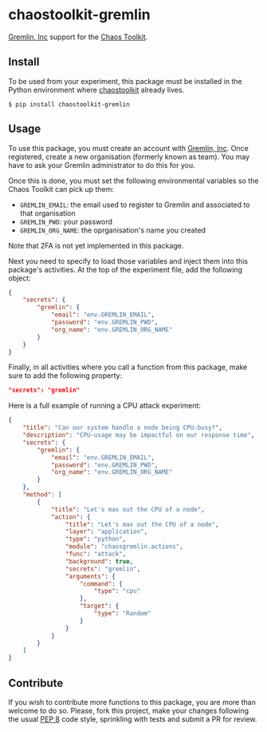 # chaostoolkit-gremlin

[Gremlin, Inc][gremlin] support for the [Chaos Toolkit][chaostoolkit].

[gremlin]: https://gremlininc.com/
[chaostoolkit]: http://chaostoolkit.org/

## Install

To be used from your experiment, this package must be installed in the Python
environment where [chaostoolkit][] already lives.

[chaostoolkit]: https://github.com/chaostoolkit/chaostoolkit

```
$ pip install chaostoolkit-gremlin
```

## Usage

To use this package, you must create an account with [Gremlin, Inc][gremlin].
Once registered, create a new organisation (formerly known as team). You may
have to ask your Gremlin administrator to do this for you.

Once this is done, you must set the following environmental variables
so the Chaos Toolkit can pick up them:

* `GREMLIN_EMAIL`: the email used to register to Gremlin and associated to that
  organisation
* `GREMLIN_PWD`: your password
* `GREMLIN_ORG_NAME`: the oprganisation's name you created

Note that 2FA is not yet implemented in this package.

Next you need to specify to load those
variables and inject them into this package's activities. At the top of the
experiment file, add the following object:

```json
{
    "secrets": {
        "gremlin": {
            "email": "env.GREMLIN_EMAIL",
            "password": "env.GREMLIN_PWD",
            "org_name": "env.GREMLIN_ORG_NAME"
        }
    }
}
```

Finally, in all activities where you call a function from this package, make
sure to add the following property:

```json
"secrets": "gremlin"
```

Here is a full example of running a CPU attack experiment:

```json
{
    "title": "Can our system handle a node being CPU-busy?",
    "description": "CPU-usage may be impactful on our response time",
    "secrets": {
        "gremlin": {
            "email": "env.GREMLIN_EMAIL",
            "password": "env.GREMLIN_PWD",
            "org_name": "env.GREMLIN_ORG_NAME"
        }
    },
    "method": [
        {
            "title": "Let's max out the CPU of a node",
            "action": {
                "title": "Let's max out the CPU of a node",
                "layer": "application",
                "type": "python",
                "module": "chaosgremlin.actions",
                "func": "attack",
                "background": true,
                "secrets": "gremlin",
                "arguments": {
                    "command": {
                        "type": "cpu"
                    },
                    "target": {
                        "type": "Random"
                    }
                }
            }
        }
    ]
}
```

## Contribute

If you wish to contribute more functions to this package, you are more than
welcome to do so. Please, fork this project, make your changes following the
usual [PEP 8][pep8] code style, sprinkling with tests and submit a PR for
review.

[pep8]: https://pycodestyle.readthedocs.io/en/latest/

